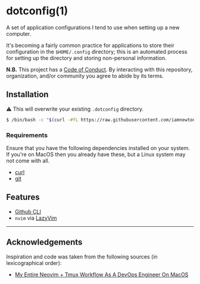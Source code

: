 # dotconfig(1)

A set of application configurations I tend to use when setting up a new computer.

It's becoming a fairly common practice for applications to store their configuration in the `$HOME/.config` directory; this is an automated process for setting up the directory and storing non-personal information.

**N.B.** This project has a [Code of Conduct](./.github/CODE_OF_CONDUCT.md). By interacting with this repository, organization, and/or community you agree to abide by its terms.

## Installation

:warning: This will overwrite your existing `.dotconfig` directory.

```bash
$ /bin/bash -c "$(curl -#fL https://raw.githubusercontent.com/iamnewton/dotconfig/main/bin/dotconfig)"
```

### Requirements

Ensure that you have the following dependencies installed on your system.  If you're on MacOS then you already have these, but a Linux system may not come with all.

* [curl](http://curl.haxx.se)
* [git](http://git-scm.com)

## Features

* [Github CLI](https://cli.github.com/)
* `nvim` via [LazyVim](https://www.lazyvim.org/)

* * *

## Acknowledgements

Inspiration and code was taken from the following sources (in lexicographical order):

* [My Entire Neovim + Tmux Workflow As A DevOps Engineer On MacOS](https://www.youtube.com/watch?v=iagjeLuxnMs)
